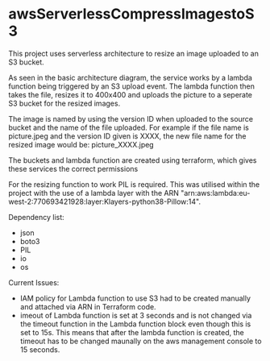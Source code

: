 # awsServerlessCompressImagestoS3

<FILL LATER>

This project uses serverless architecture to resize an image uploaded to an S3
bucket.

As seen in the basic architecture diagram, the service works by a lambda function
being triggered by an S3 upload event. The lambda function then takes the file,
resizes it to 400x400 and uploads the picture to a seperate S3 bucket for the
resized images.

The image is named by using the version ID when uploaded to the source bucket 
and the name of the file uploaded. For example if the file name is picture.jpeg 
and the version ID given is XXXX, the new file name for the resized image would be:
picture_XXXX.jpeg


The buckets and lambda function are created using terraform, which gives these
services the correct permissions

For the resizing function to work PIL is required. This was utilised within the
project with the use of a lambda layer with the ARN "arn:aws:lambda:eu-west-2:770693421928:layer:Klayers-python38-Pillow:14".

Dependency list:
* json
* boto3
* PIL
* io
* os
    
Current Issues:
* IAM policy for Lambda function to use S3 had to be created manually
    and attached via ARN in Terraform code.
* imeout of Lambda function is set at 3 seconds and is not changed via the
    timeout function in the Lambda function block even though this is set to 15s. This means that after the lambda function is created, the timeout has to be changed maunally on the aws management console to 15 seconds.
    
